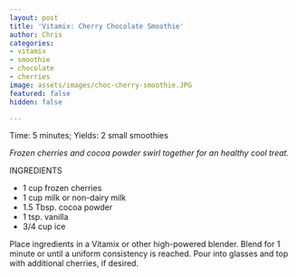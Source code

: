 ```yaml
---
layout: post
title: 'Vitamix: Cherry Chocolate Smoothie'
author: Chris
categories:
- vitamix
- smoothie
- chocolate
- cherries
image: assets/images/choc-cherry-smoothie.JPG
featured: false
hidden: false

---
```

Time: 5 minutes; Yields: 2 small smoothies

_Frozen cherries and cocoa powder swirl together for an healthy cool treat._

INGREDIENTS

* 1 cup frozen cherries
* 1 cup milk or non-dairy milk
* 1.5 Tbsp. cocoa powder
* 1 tsp. vanilla
* 3/4 cup ice

Place ingredients in a Vitamix or other high-powered blender. Blend for 1 minute or until a uniform consistency is reached. Pour into glasses and top with additional cherries, if desired.